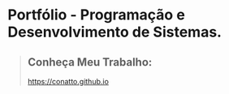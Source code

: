 # Portfólio - Programação e Desenvolvimento de Sistemas.

> ## Conheça Meu Trabalho:
> 
> https://conatto.github.io
